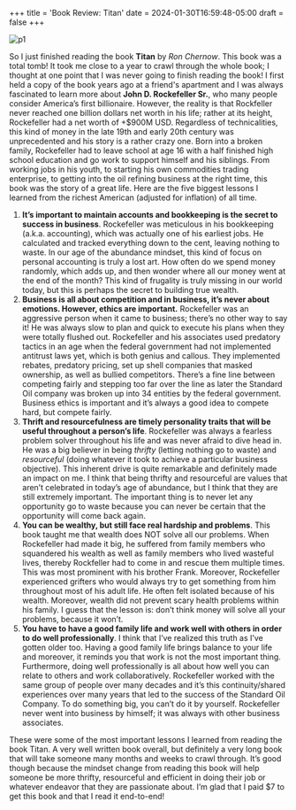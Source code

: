 +++
title = 'Book Review: Titan'
date = 2024-01-30T16:59:48-05:00
draft = false
+++

![p1](/blog/20240130_BR_Titan/cover.png)

So I just finished reading the book **Titan** by *Ron Chernow*. This book was a total tomb! It took me close to a year to crawl through the whole book; I thought at one point that I was never going to finish reading the book! I first held a copy of the book years ago at a friend's apartment and I was always fascinated to learn more about **John D. Rockefeller Sr.**, who many people consider America’s first billionaire. However, the reality is that Rockfeller never reached one billion dollars net worth in his life; rather at its height, Rockefeller had a net worth of +$900M USD. Regardless of technicalities, this kind of money in the late 19th and early 20th century was unprecedented and his story is a rather crazy one. Born into a broken family, Rockefeller had to leave school at age 16 with a half finished high school education and go work to support himself and his siblings. From working jobs in his youth, to starting his own commodities trading enterprise, to getting into the oil refining business at the right time, this book was the story of a great life. Here are the five biggest lessons I learned from the richest American (adjusted for inflation) of all time. 


1. **It’s important to maintain accounts and bookkeeping is the secret to success in business**. Rockefeller was meticulous in his bookkeeping (a.k.a. accounting), which was actually one of his earliest jobs. He calculated and tracked everything down to the cent, leaving nothing to waste. In our age of the abundance mindset, this kind of focus on personal accounting is truly a lost art. How often do we spend money randomly, which adds up, and then wonder where all our money went at the end of the month? This kind of frugality is truly missing in our world today, but this is perhaps the secret to building true wealth.
2. **Business is all about competition and in business, it’s never about emotions. However, ethics are important.** Rockefeller was an aggressive person when it came to business; there’s no other way to say it! He was always slow to plan and quick to execute his plans when they were totally flushed out. Rockefeller and his associates used predatory tactics in an age when the federal government had not implemented antitrust laws yet, which is both genius and callous. They implemented rebates, predatory pricing, set up shell companies that masked ownership, as well as bullied competitors. There’s a fine line between competing fairly and stepping too far over the line as later the Standard Oil company was broken up into 34 entities by the federal government. Business ethics is important and it’s always a good idea to compete hard, but compete fairly.
3. **Thrift and resourcefulness are timely personality traits that will be useful throughout a person’s life**. Rockefeller was always a fearless problem solver throughout his life and was never afraid to dive head in. He was a big believer in being *thrifty* (letting nothing go to waste) and *resourceful* (doing whatever it took to achieve a particular business objective). This inherent drive is quite remarkable and definitely made an impact on me. I think that being thrifty and resourceful are values that aren’t celebrated in today’s age of abundance, but I think that they are still extremely important. The important thing is to never let any opportunity go to waste because you can never be certain that the opportunity will come back again.
4. **You can be wealthy, but still face real hardship and problems**. This book taught me that wealth does NOT solve all our problems. When Rockefeller had made it big, he suffered from family members who squandered his wealth as well as family members who lived wasteful lives, thereby Rockfeller had to come in and rescue them multiple times. This was most prominent with his brother Frank. Moreover, Rockefeller experienced grifters who would always try to get something from him throughout most of his adult life. He often felt isolated because of his wealth. Moreover, wealth did not prevent scary health problems within his family. I guess that the lesson is: don’t think money will solve all your problems, because it won’t.
5. **You have to have a good family life and work well with others in order to do well professionally**. I think that I’ve realized this truth as I’ve gotten older too. Having a good family life brings balance to your life and moreover, it reminds you that work is not the most important thing. Furthermore, doing well professionally is all about how well you can relate to others and work collaboratively. Rockefeller worked with the same group of people over many decades and it’s this continuity/shared experiences over many years that led to the success of the Standard Oil Company. To do something big, you can’t do it by yourself. Rockefeller never went into business by himself; it was always with other business associates.


These were some of the most important lessons I learned from reading the book Titan. A very well written book overall, but definitely a very long book that will take someone many months and weeks to crawl through. It’s good though because the mindset change from reading this book will help someone be more thrifty, resourceful and efficient in doing their job or whatever endeavor that they are passionate about. I’m glad that I paid $7 to get this book and that I read it end-to-end!
